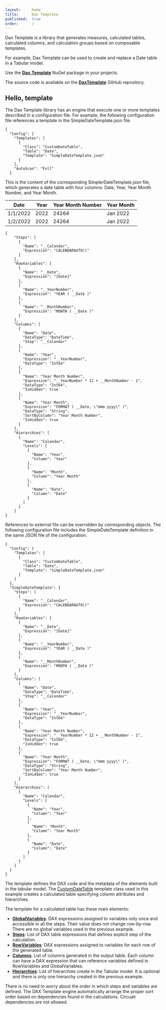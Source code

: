```yaml
---
layout:     home
title:      Dax Template
published:  true
order:      /
---
```

Dax Template is a library that generates measures, calculated tables, calculated columns, and calculation groups based on composable templates.

For example, Dax Template can be used to create and replace a Date table in a Tabular model.

Use the **[Dax.Template](https://www.nuget.org/packages/Dax.Template/)** NuGet package in your projects.

The source code is available on the **[DaxTemplate](https://github.com/sql-bi/daxtemplate)** GitHub repository.

## Hello, template
The Dax Template library has an engine that execute one or more templates described in a configuration file. 
For example, the following configuration file references a template in the SimpleDateTemplate.json file.
~~~
{
  "Config": {
    "Templates": [
      {
        "Class": "CustomDateTable",
        "Table": "Date",
        "Template": "SimpleDateTemplate.json"
      }
    ],
    "AutoScan": "Full"
  }
~~~
This is the content of the corresponding SimplerDateTemplate.json file, which generates a date table with four columns: Date, Year, Year Month Number, and Year Month.

|    Date   | Year | Year Month Number | Year Month |
|-----------|------|-------------------|------------|
|  1/1/2022 | 2022 |             24264 | Jan 2022   |  
|  1/2/2022 | 2022 |             24264 | Jan 2022   |

~~~
{
    "Steps": [
      {
        "Name": "__Calendar",
        "Expression": "CALENDARAUTO()"
      }
    ],
    "RowVariables": [
      {
        "Name": "__Date",
        "Expression": "[Date]"
      },
      {
        "Name": "__YearNumber",
        "Expression": "YEAR ( __Date )"
      },
      {
        "Name": "__MonthNumber",
        "Expression": "MONTH ( __Date )"
      }
    ],
    "Columns": [
      {
        "Name": "Date",
        "DataType": "DateTime",
        "Step": "__Calendar"
      },
      {
        "Name": "Year",
        "Expression": "__YearNumber",
        "DataType": "Int64"
      },
      {
        "Name": "Year Month Number",
        "Expression": "__YearNumber * 12 + __MonthNumber - 1",
        "DataType": "Int64",
        "IsHidden": true
      },
      {
        "Name": "Year Month",
        "Expression": "FORMAT ( __Date, \"mmm yyyy\" )",
        "DataType": "String",
        "SortByColumn": "Year Month Number",
        "IsHidden": true
      }
    ],
    "Hierarchies": [
      {
        "Name": "Calendar",
        "Levels": [
          {
            "Name": "Year",
            "Column": "Year"
          },
          {
            "Name": "Month",
            "Column": "Year Month"
          },
          {
            "Name": "Date",
            "Column": "Date"
          }
        ]
      }
    ]
}
~~~

References to external file can be overridden by corresponding objects. The following configuration file includes the SimpleDateTemplate definition in the same JSON file of the configuration.
~~~
{
  "Config": {
    "Templates": [
      {
        "Class": "CustomDateTable",
        "Table": "Date",
        "Template": "SimpleDateTemplate.json"
      }
    ]
  },
  "SimpleDateTemplate": {
    "Steps": [
      {
        "Name": "__Calendar",
        "Expression": "CALENDARAUTO()"
      }
    ],
    "RowVariables": [
      {
        "Name": "__Date",
        "Expression": "[Date]"
      },
      {
        "Name": "__YearNumber",
        "Expression": "YEAR ( __Date )"
      },
      {
        "Name": "__MonthNumber",
        "Expression": "MONTH ( __Date )"
      }
    ],
    "Columns": [
      {
        "Name": "Date",
        "DataType": "DateTime",
        "Step": "__Calendar"
      },
      {
        "Name": "Year",
        "Expression": "__YearNumber",
        "DataType": "Int64"
      },
      {
        "Name": "Year Month Number",
        "Expression": "__YearNumber * 12 + __MonthNumber - 1",
        "DataType": "Int64",
        "IsHidden": true
      },
      {
        "Name": "Year Month",
        "Expression": "FORMAT ( __Date, \"mmm yyyy\" )",
        "DataType": "String",
        "SortByColumn": "Year Month Number",
        "IsHidden": true
      }
    ],
    "Hierarchies": [
      {
        "Name": "Calendar",
        "Levels": [
          {
            "Name": "Year",
            "Column": "Year"
          },
          {
            "Name": "Month",
            "Column": "Year Month"
          },
          {
            "Name": "Date",
            "Column": "Date"
          }
        ]
      }
    ]
  }
}
~~~

The template defines the DAX code and the metadata of the elements built in the tabular model. The [CustomDateTable](./templates/custom-date-table.md) template class used in this example creates a calculated table specifying column attributes and hierarchies.

The template for a calculated table has these main elements:
- [**GlobalVariables**](./templates/custom-template-table.md#globalvariables): DAX expressions assigned to variables only once and accessible in all the steps. Their value does not change row-by-row. There are no global variables used in the previous example. 
- [**Steps**](./templates/custom-template-table.md#steps): List of DAX table expressions that defines explicit step of the calculation.
- [**RowVariables**](./templates/custom-template-table.md#rowvariables): DAX expressions assigned to variables for each row of the generated table.
- [**Columns**](./templates/custom-template-table.md#columns): List of columns generated in the output table. Each column can have a DAX expression that can reference variables defined in RowVariables and GlobalVariables.
- [**Hierarchies**](./templates/custom-template-table.md#hierarchies): List of hierarchies create in the Tabular model. It is optional and there is only one hierarchy created in the previous example.

There is no need to worry about the order in which steps and variables are defined. The DAX Template engine automatically arrange the proper sort order based on dependencies found in the calculations. Circualr dependencies are not allowed.
